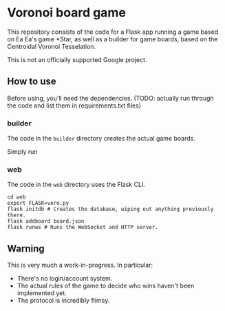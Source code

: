 # Voronoi board game

This repository consists of the code for a Flask app running a game based on Ea Ea's game *Star, as well as a builder for game boards, based on the Centroidal Voronoi Tesselation.

This is not an officially supported Google project.

## How to use

Before using, you'll need the dependencies. (TODO: actually run through the code and list them in requirements.txt files)

### builder

The code in the `builder` directory creates the actual game boards.

Simply run

### web

The code in the `web` directory uses the Flask CLI.

```
cd web
export FLASK=voro.py
flask initdb # Creates the database, wiping out anything previously there.
flask addboard board.json
flask runws # Runs the WebSocket and HTTP server.
```

## Warning

This is very much a work-in-progress.  In particular:

* There's no login/account system.
* The actual rules of the game to decide who wins haven't been implemented yet.
* The protocol is incredibly flimsy.